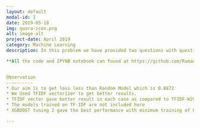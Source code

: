 ```yaml
---
layout: default
modal-id: 1
date: 2019-05-18
img: quora-icon.png
alt: image-alt
project-date: April 2019
category: Machine Learning
description: In this problem we have provided two questions with question ID. The task was to determine whether this question are duplicate of one another or not. Data preprocessing and feature engineering was done to get more features. The performance metric used was log-loss. Tried and tested various ML models to get minimum log-loss.

**All the code and IPYNB notebook can found at https://github.com/Raman-Raje/Quora-Question-Pair-Similarity**


Observation
----------
* Our aim is to get loss less than Random Model which is 0.8872
* We Used TFIDF vectorizer to get better results.
* TFIDF vector gave better result in each case as compared to TFIDF-W2V
* The models trained on TF-IDF are not included here
* XGBOOST tuning 2 gave the best performance with minimum training of 0.158

---
```

